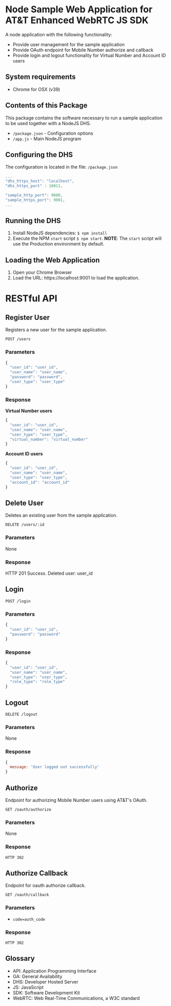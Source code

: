 # Node Sample Web Application for AT&T Enhanced WebRTC JS SDK

A node application with the following functionality:
  * Provide user management for the sample application
  * Provide OAuth endpoint for Mobile Number authorize and callback
  * Provide login and logout functionality for Virtual Number and Account ID users

## System requirements

* Chrome for OSX (v39)

## Contents of this Package

This package contains the software necessary to run a sample application to be used together with
a NodeJS DHS.

- `/package.json` - Configuration options
- `/app.js` - Main NodeJS program

## Configuring the DHS

The configuration is located in the file: `/package.json`

```javascript
...
"dhs_https_host": "localhost",
"dhs_https_port" : 10011,

"sample_http_port": 9000,
"sample_https_port": 9001,
...
```

## Running the DHS

1. Install NodeJS dependencies: `$ npm install`
2. Execute the NPM `start` script `$ npm start`.
**NOTE**: The `start` script will use the Production environment by default.

## Loading the Web Application

1. Open your Chrome Browser
2. Load the URL: https://localhost:9001 to load the application.

# RESTful API

## Register User

Registers a new user for the sample application.

```
POST /users
```

### Parameters

``` javascript
{
  "user_id": "user_id",
  "user_name": "user_name",
  "password": "password",
  "user_type": "user_type"
}
```

### Response

**Virtual Number users**

``` javascript
{
  "user_id": "user_id",
  "user_name": "user_name",
  "user_type": "user_type",
  "virtual_number": "virtual_number"
}
```

**Account ID users**

``` javascript
{
  "user_id": "user_id",
  "user_name": "user_name",
  "user_type": "user_type",
  "account_id": "account_id"
}
```


## Delete User

Deletes an existing user from the sample application.

```
DELETE /users/:id
```

### Parameters
None

### Response
HTTP 201 Success. Deleted user: user_id


## Login
```
POST /login
```

### Parameters

```Javascript
{
  "user_id": "user_id",
  "password": "password"
}
```

### Response

``` javascript
{
  "user_id": "user_id",
  "user_name": "user_name",
  "user_type": "user_type",
  "role_type": "role_type"
}
```

## Logout
```
DELETE /logout
```

### Parameters
None

### Response

``` javascript
{
  message: 'User logged out successfully'
}
```

## Authorize

Endpoint for authorizing Mobile Number users using AT&T's OAuth.


```
GET /oauth/authorize
```

### Parameters
None

### Response
`HTTP 302`


## Authorize Callback

Endpoint for oauth authorize callback.

```
GET /oauth/callback
```

### Parameters

* `code=auth_code`

### Response

`HTTP 302`


## Glossary

* API: Application Programming Interface
* GA: General Availability
* DHS: Developer Hosted Server
* JS: JavaScript
* SDK: Software Development Kit
* WebRTC: Web Real-Time Communications, a W3C standard

